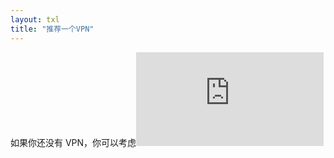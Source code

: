 ```yaml
---
layout: txl
title: "推荐一个VPN"
---
```

如果你还没有 VPN，你可以考虑![[Onlybird-威霹恩](/images/logo-onlybird.jpg)](https://tngrnow.net/affiliate.php?111)

